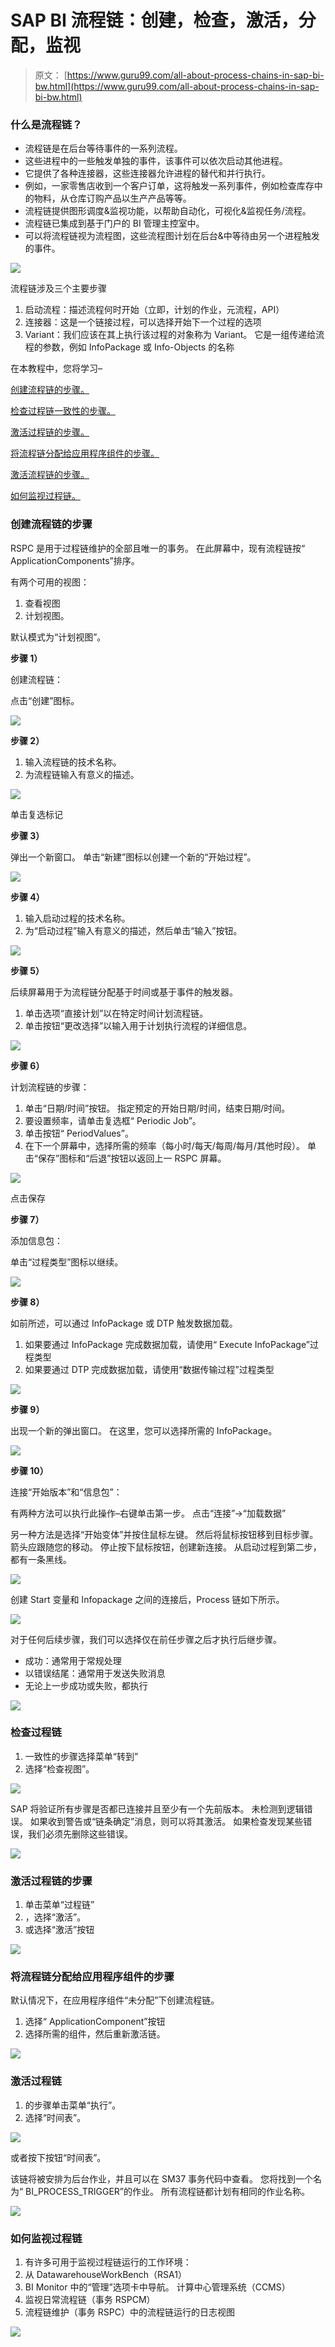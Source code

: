 # SAP BI 流程链：创建，检查，激活，分配，监视

> 原文： [https://www.guru99.com/all-about-process-chains-in-sap-bi-bw.html](https://www.guru99.com/all-about-process-chains-in-sap-bi-bw.html)

### 什么是流程链？

*   流程链是在后台等待事件的一系列流程。
*   这些进程中的一些触发单独的事件，该事件可以依次启动其他进程。
*   它提供了各种连接器，这些连接器允许进程的替代和并行执行。
*   例如，一家零售店收到一个客户订单，这将触发一系列事件，例如检查库存中的物料，从仓库订购产品以生产产品等等。
*   流程链提供图形调度&监视功能，以帮助自动化，可视化&监视任务/流程。
*   流程链已集成到基于门户的 BI 管理主控室中。
*   可以将流程链视为流程图，这些流程图计划在后台&中等待由另一个进程触发的事件。

![](img/0ac9e1502cb2b1b9f677a4f44b517f82.png)

流程链涉及三个主要步骤

1.  启动流程：描述流程何时开始（立即，计划的作业，元流程，API）
2.  连接器：这是一个链接过程，可以选择开始下一个过程的选项
3.  Variant：我们应该在其上执行该过程的对象称为 Variant。 它是一组传递给流程的参数，例如 InfoPackage 或 Info-Objects 的名称

在本教程中，您将学习–

[创建流程链的步骤。](#1)

[检查过程链一致性的步骤。](#2)

[激活过程链的步骤。](#3)

[将流程链分配给应用程序组件的步骤。](#4)

[激活流程链的步骤。](#5)

[如何监视过程链。](#6)

### 创建流程链的步骤

RSPC 是用于过程链维护的全部且唯一的事务。 在此屏幕中，现有流程链按“ ApplicationComponents”排序。

有两个可用的视图：

1.  查看视图
2.  计划视图。

默认模式为“计划视图”。

**步骤 1）**

创建流程链：

点击“创建”图标。

![](img/770cb494a2271a5246e7f025518154f8.png)

**步骤 2）**

1.  输入流程链的技术名称。
2.  为流程链输入有意义的描述。

![](img/890cbb2ba9388322b98d883bfdb1484e.png)

单击复选标记

**步骤 3）**

弹出一个新窗口。 单击“新建”图标以创建一个新的“开始过程”。

![](img/115839149a9a2e4b54f5705c62c48b82.png)

**步骤 4）**

1.  输入启动过程的技术名称。
2.  为“启动过程”输入有意义的描述，然后单击“输入”按钮。

![](img/285e4244ba318f27f86477120e6a5e54.png)

**步骤 5）**

后续屏幕用于为流程链分配基于时间或基于事件的触发器。

1.  单击选项“直接计划”以在特定时间计划流程链。
2.  单击按钮“更改选择”以输入用于计划执行流程的详细信息。

![](img/d7d81f9be54c279e0dd6472c35acbb6f.png)

**步骤 6）**

计划流程链的步骤：

1.  单击“日期/时间”按钮。 指定预定的开始日期/时间，结束日期/时间。
2.  要设置频率，请单击复选框“ Periodic Job”。
3.  单击按钮“ PeriodValues”。
4.  在下一个屏幕中，选择所需的频率（每小时/每天/每周/每月/其他时段）。 单击“保存”图标和“后退”按钮以返回上一 RSPC 屏幕。

![](img/5f3dfbe697f275672b2486aad10e82ab.png)

点击保存

**步骤 7）**

添加信息包：

单击“过程类型”图标以继续。

![](img/8fc7d546498fab49aafb295df15fc57a.png)

**步骤 8）**

如前所述，可以通过 InfoPackage 或 DTP 触发数据加载。

1.  如果要通过 InfoPackage 完成数据加载，请使用“ Execute InfoPackage”过程类型
2.  如果要通过 DTP 完成数据加载，请使用“数据传输过程”过程类型

**<u>[![](img/119e726f18c2664f398911b4272ca4d3.png) ](/images/sap/SAP_BI/sap_bi_19_9.jpg)</u>** 

**步骤 9）**

出现一个新的弹出窗口。 在这里，您可以选择所需的 InfoPackage。

**<u>[![](img/171ff35da8498dc7299ab69ed6c50f4f.png) ](/images/sap/SAP_BI/sap_bi_19_10.jpg)</u>** 

**步骤 10）**

连接“开始版本”和“信息包”：

有两种方法可以执行此操作–右键单击第一步。 点击“连接”->“加载数据”

另一种方法是选择“开始变体”并按住鼠标左键。 然后将鼠标按钮移到目标步骤。 箭头应跟随您的移动。 停止按下鼠标按钮，创建新连接。 从启动过程到第二步，都有一条黑线。

![](img/c3a62f78055cb4f8dd90e398025ef38a.png)

创建 Start 变量和 Infopackage 之间的连接后，Process 链如下所示。

![](img/873558d0e312cc38f9e6ca9cddf5801d.png)

对于任何后续步骤，我们可以选择仅在前任步骤之后才执行后继步骤。

*   成功：通常用于常规处理
*   以错误结尾：通常用于发送失败消息
*   无论上一步成功或失败，都执行

![](img/717a4a403e239eb7d6784cbb3497a6a9.png)

### 检查过程链

1.  一致性的步骤选择菜单“转到”
2.  选择“检查视图”。

![](img/66168484a9abcd60ae87c8354bbe24f8.png)

SAP 将验证所有步骤是否都已连接并且至少有一个先前版本。 未检测到逻辑错误。 如果收到警告或“链条确定”消息，则可以将其激活。 如果检查发现某些错误，我们必须先删除这些错误。

![](img/f1c87fb17a4a5887a68483120adab03e.png)

### 激活过程链的步骤

1.  单击菜单“过程链”
2.  ，选择“激活”。
3.  或选择“激活”按钮

**<u>[![](img/9cd2cb1ba5d60c84b5bdb9c7fba8ce79.png) ](/images/sap/SAP_BI/sap_bi_19_15.jpg)</u>** 

### 将流程链分配给应用程序组件的步骤

默认情况下，在应用程序组件“未分配”下创建流程链。

1.  选择“ ApplicationComponent”按钮
2.  选择所需的组件，然后重新激活链。

![](img/775ef491430138ea903394d02fb2c7a2.png)

### 激活过程链

1.  的步骤单击菜单“执行”。
2.  选择“时间表”。

![](img/c4e7a337492d2553f9a4b19b1aa6f4a3.png)

或者按下按钮“时间表”。

该链将被安排为后台作业，并且可以在 SM37 事务代码中查看。 您将找到一个名为“ BI_PROCESS_TRIGGER”的作业。 所有流程链都计划有相同的作业名称。

![](img/66f2ccc63e0d6b631fa535710d677c15.png)

### 如何监视过程链

1.  有许多可用于监视过程链运行的工作环境：
2.  从 DatawarehouseWorkBench（RSA1）
3.  BI Monitor 中的“管理”选项卡中导航。 计算中心管理系统（CCMS）
4.  监视日常流程链（事务 RSPCM）
5.  流程链维护（事务 RSPC）中的流程链运行的日志视图

[![](img/171c5a2c4486eef3c9e318f205ab8632.png) ](/images/sap/SAP_BI/sap_bi_19_19.jpg)